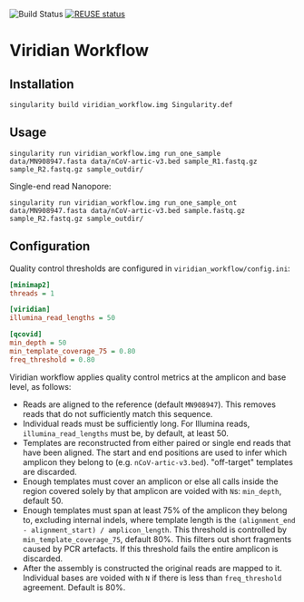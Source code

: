 ![Build Status](https://github.com/iqbal-lab-org/viridian_workflow/actions/workflows/build.yaml/badge.svg)
[![REUSE status](https://api.reuse.software/badge/github.com/iqbal-lab-org/viridian_workflow)](https://api.reuse.software/info/github.com/iqbal-lab-org/viridian_workflow)
 
# Viridian Workflow

## Installation

```
singularity build viridian_workflow.img Singularity.def
```

## Usage

```
singularity run viridian_workflow.img run_one_sample data/MN908947.fasta data/nCoV-artic-v3.bed sample_R1.fastq.gz sample_R2.fastq.gz sample_outdir/
```

Single-end read Nanopore:

```
singularity run viridian_workflow.img run_one_sample_ont data/MN908947.fasta data/nCoV-artic-v3.bed sample.fastq.gz sample_R2.fastq.gz sample_outdir/
```

## Configuration

Quality control thresholds are configured in `viridian_workflow/config.ini`:

```INI
[minimap2]
threads = 1

[viridian]
illumina_read_lengths = 50

[qcovid]
min_depth = 50
min_template_coverage_75 = 0.80
freq_threshold = 0.80
```

Viridian workflow applies quality control metrics at the amplicon and base level, as follows:

* Reads are aligned to the reference (default `MN908947`). This removes reads that do not sufficiently match this sequence.
* Individual reads must be sufficiently long. For Illumina reads, `illumina_read_lengths` must be, by default, at least 50. 
* Templates are reconstructed from either paired or single end reads that have been aligned. The start and end positions are used to infer which amplicon they belong to (e.g. `nCoV-artic-v3.bed`). "off-target" templates are discarded. 
* Enough templates must cover an amplicon or else all calls inside the region covered solely by that amplicon are voided with `N`s: `min_depth`, default 50.
* Enough templates must span at least 75% of the amplicon they belong to, excluding internal indels, where template length is the `(alignment_end - alignment_start) / amplicon_length`. This threshold is controlled by `min_template_coverage_75`, default 80%. This filters out short fragments caused by PCR artefacts. If this threshold fails the entire amplicon is discarded.
* After the assembly is constructed the original reads are mapped to it. Individual bases are voided with `N` if there is less than `freq_threshold` agreement. Default is 80%.

